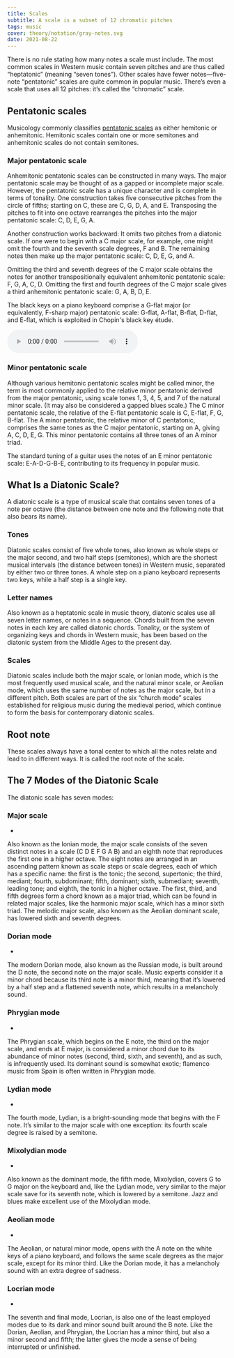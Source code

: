 ```yaml
---
title: Scales
subtitle: A scale is a subset of 12 chromatic pitches
tags: music
cover: theory/notation/gray-notes.svg
date: 2021-08-22
---
```


<script setup>
  import {globalScale} from '@use/theory.js'
</script>

There is no rule stating how many notes a scale must include. The most common scales in Western music contain seven pitches and are thus called “heptatonic” (meaning “seven tones”). Other scales have fewer notes—five-note “pentatonic” scales are quite common in popular music. There’s even a scale that uses all 12 pitches: it’s called the “chromatic” scale.

## Pentatonic scales

Musicology commonly classifies [pentatonic scales](https://en.wikipedia.org/wiki/Pentatonic_scale) as either hemitonic or anhemitonic. Hemitonic scales contain one or more semitones and anhemitonic scales do not contain semitones. 

### Major pentatonic scale

Anhemitonic pentatonic scales can be constructed in many ways. The major pentatonic scale may be thought of as a gapped or incomplete major scale. However, the pentatonic scale has a unique character and is complete in terms of tonality. One construction takes five consecutive pitches from the circle of fifths; starting on C, these are C, G, D, A, and E. Transposing the pitches to fit into one octave rearranges the pitches into the major pentatonic scale: C, D, E, G, A. 

Another construction works backward: It omits two pitches from a diatonic scale. If one were to begin with a C major scale, for example, one might omit the fourth and the seventh scale degrees, F and B. The remaining notes then make up the major pentatonic scale: C, D, E, G, and A.

Omitting the third and seventh degrees of the C major scale obtains the notes for another transpositionally equivalent anhemitonic pentatonic scale: F, G, A, C, D. Omitting the first and fourth degrees of the C major scale gives a third anhemitonic pentatonic scale: G, A, B, D, E. 

The black keys on a piano keyboard comprise a G-flat major (or equivalently, F-sharp major) pentatonic scale: G-flat, A-flat, B-flat, D-flat, and E-flat, which is exploited in Chopin's black key étude. 

<audio class="mx-auto my-4" controls>
<source src="/media/audio/Frederic_Chopin_-_Opus_10_-_Twelve_Grand_Etudes_-_G_Flat_Major.mp3" type="audio/mpeg">
</audio>

### Minor pentatonic scale

Although various hemitonic pentatonic scales might be called minor, the term is most commonly applied to the relative minor pentatonic derived from the major pentatonic, using scale tones 1, 3, 4, 5, and 7 of the natural minor scale. (It may also be considered a gapped blues scale.) The C minor pentatonic scale, the relative of the E-flat pentatonic scale is C, E-flat, F, G, B-flat. The A minor pentatonic, the relative minor of C pentatonic, comprises the same tones as the C major pentatonic, starting on A, giving A, C, D, E, G. This minor pentatonic contains all three tones of an A minor triad.

The standard tuning of a guitar uses the notes of an E minor pentatonic scale: E-A-D-G-B-E, contributing to its frequency in popular music.

## What Is a Diatonic Scale?

A diatonic scale is a type of musical scale that contains seven tones of a note per octave (the distance between one note and the following note that also bears its name).

### Tones
Diatonic scales consist of five whole tones, also known as whole steps or the major second, and two half steps (semitones), which are the shortest musical intervals (the distance between tones) in Western music, separated by either two or three tones. A whole step on a piano keyboard represents two keys, while a half step is a single key.

### Letter names
Also known as a heptatonic scale in music theory, diatonic scales use all seven letter names, or notes in a sequence. Chords built from the seven notes in each key are called diatonic chords. Tonality, or the system of organizing keys and chords in Western music, has been based on the diatonic system from the Middle Ages to the present day.

### Scales
Diatonic scales include both the major scale, or Ionian mode, which is the most frequently used musical scale, and the natural minor scale, or Aeolian mode, which uses the same number of notes as the major scale, but in a different pitch. Both scales are part of the six “church mode” scales established for religious music during the medieval period, which continue to form the basis for contemporary diatonic scales. 

## Root note

These scales always have a tonal center to which all the notes relate and lead to in different ways. It is called the root note of the scale.

<piano-keys class="max-w-25em mx-auto my-8" v-model:pitch="globalScale.tonic" names/>

## The 7 Modes of the Diatonic Scale

The diatonic scale has seven modes:

### Major scale
- <chroma-row :tonic="globalScale.tonic" :chroma="'101011010101'" />
Also known as the Ionian mode, the major scale consists of the seven distinct notes in a scale (C D E F G A B) and an eighth note that reproduces the first one in a higher octave. The eight notes are arranged in an ascending pattern known as scale steps or scale degrees, each of which has a specific name: the first is the tonic; the second, supertonic; the third, mediant; fourth, subdominant; fifth, dominant; sixth, submediant; seventh, leading tone; and eighth, the tonic in a higher octave. The first, third, and fifth degrees form a chord known as a major triad, which can be found in related major scales, like the harmonic major scale, which has a minor sixth triad. The melodic major scale, also known as the Aeolian dominant scale, has lowered sixth and seventh degrees.

### Dorian mode
- <chroma-row :tonic="globalScale.tonic" :chroma="'101101010110'" />
The modern Dorian mode, also known as the Russian mode, is built around the D note, the second note on the major scale. Music experts consider it a minor chord because its third note is a minor third, meaning that it’s lowered by a half step and a flattened seventh note, which results in a melancholy sound.

### Phrygian mode
- <chroma-row :tonic="globalScale.tonic" :chroma="'110101011010'" />
The Phrygian scale, which begins on the E note, the third on the major scale, and ends at E major, is considered a minor chord due to its abundance of minor notes (second, third, sixth, and seventh), and as such, is infrequently used. Its dominant sound is somewhat exotic; flamenco music from Spain is often written in Phrygian mode.

### Lydian mode
- <chroma-row :tonic="globalScale.tonic" :chroma="'101010110101'" />
The fourth mode, Lydian, is a bright-sounding mode that begins with the F note. It’s similar to the major scale with one exception: its fourth scale degree is raised by a semitone.

### Mixolydian mode
- <chroma-row :tonic="globalScale.tonic" :chroma="'101011010110'" />
Also known as the dominant mode, the fifth mode, Mixolydian, covers G to G major on the keyboard and, like the Lydian mode, very similar to the major scale save for its seventh note, which is lowered by a semitone. Jazz and blues make excellent use of the Mixolydian mode.

### Aeolian mode
- <chroma-row :tonic="globalScale.tonic" :chroma="'101101011010'" />
The Aeolian, or natural minor mode, opens with the A note on the white keys of a piano keyboard, and follows the same scale degrees as the major scale, except for its minor third. Like the Dorian mode, it has a melancholy sound with an extra degree of sadness.

### Locrian mode
- <chroma-row :tonic="globalScale.tonic" :chroma="'110101101010'" />
The seventh and final mode, Locrian, is also one of the least employed modes due to its dark and minor sound built around the B note. Like the Dorian, Aeolian, and Phrygian, the Locrian has a minor third, but also a minor second and fifth; the latter gives the mode a sense of being interrupted or unfinished. 

